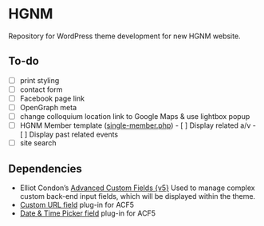 # HGNM

Repository for WordPress theme development for new HGNM website.

## To-do

- [ ] print styling
- [ ] contact form
- [ ] Facebook page link
- [ ] OpenGraph meta
- [ ] change colloquium location link to Google Maps & use lightbox popup
- [ ] HGNM Member template ([single-member.php](/single-member.php))
		- [ ] Display related a/v
		- [ ] Display past related events
- [ ] site search

## Dependencies

- Elliot Condon’s [Advanced Custom Fields {v5}](https://github.com/AdvancedCustomFields/acf5-beta)
Used to manage complex custom back-end input fields, which will be displayed within the theme.
- [Custom URL field](https://github.com/delucis/acf-url-field) plug-in for ACF5
- [Date & Time Picker field](https://github.com/yanknudtskov/acf-field-date-time-picker) plug-in for ACF5
